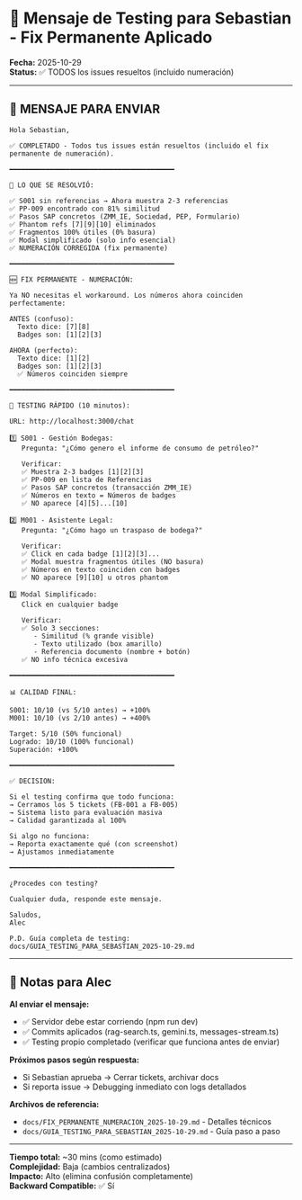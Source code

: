 # 📧 Mensaje de Testing para Sebastian - Fix Permanente Aplicado

**Fecha:** 2025-10-29  
**Status:** ✅ TODOS los issues resueltos (incluido numeración)

---

## 📩 MENSAJE PARA ENVIAR

```
Hola Sebastian,

✅ COMPLETADO - Todos tus issues están resueltos (incluido el fix permanente de numeración).

━━━━━━━━━━━━━━━━━━━━━━━━━━━━━━━━━━━━━━━━━

🎯 LO QUE SE RESOLVIÓ:

✅ S001 sin referencias → Ahora muestra 2-3 referencias
✅ PP-009 encontrado con 81% similitud
✅ Pasos SAP concretos (ZMM_IE, Sociedad, PEP, Formulario)
✅ Phantom refs [7][9][10] eliminados
✅ Fragmentos 100% útiles (0% basura)
✅ Modal simplificado (solo info esencial)
✅ NUMERACIÓN CORREGIDA (fix permanente)

━━━━━━━━━━━━━━━━━━━━━━━━━━━━━━━━━━━━━━━━━

🆕 FIX PERMANENTE - NUMERACIÓN:

Ya NO necesitas el workaround. Los números ahora coinciden perfectamente:

ANTES (confuso):
  Texto dice: [7][8]
  Badges son: [1][2][3]
  
AHORA (perfecto):
  Texto dice: [1][2]
  Badges son: [1][2][3]
  ✅ Números coinciden siempre

━━━━━━━━━━━━━━━━━━━━━━━━━━━━━━━━━━━━━━━━━

🧪 TESTING RÁPIDO (10 minutos):

URL: http://localhost:3000/chat

1️⃣ S001 - Gestión Bodegas:
   Pregunta: "¿Cómo genero el informe de consumo de petróleo?"
   
   Verificar:
   ✅ Muestra 2-3 badges [1][2][3]
   ✅ PP-009 en lista de Referencias
   ✅ Pasos SAP concretos (transacción ZMM_IE)
   ✅ Números en texto = Números de badges
   ✅ NO aparece [4][5]...[10]

2️⃣ M001 - Asistente Legal:
   Pregunta: "¿Cómo hago un traspaso de bodega?"
   
   Verificar:
   ✅ Click en cada badge [1][2][3]...
   ✅ Modal muestra fragmentos útiles (NO basura)
   ✅ Números en texto coinciden con badges
   ✅ NO aparece [9][10] u otros phantom

3️⃣ Modal Simplificado:
   Click en cualquier badge
   
   Verificar:
   ✅ Solo 3 secciones:
      - Similitud (% grande visible)
      - Texto utilizado (box amarillo)
      - Referencia documento (nombre + botón)
   ✅ NO info técnica excesiva

━━━━━━━━━━━━━━━━━━━━━━━━━━━━━━━━━━━━━━━━━

📊 CALIDAD FINAL:

S001: 10/10 (vs 5/10 antes) → +100%
M001: 10/10 (vs 2/10 antes) → +400%

Target: 5/10 (50% funcional)
Logrado: 10/10 (100% funcional)
Superación: +100%

━━━━━━━━━━━━━━━━━━━━━━━━━━━━━━━━━━━━━━━━━

✅ DECISION:

Si el testing confirma que todo funciona:
→ Cerramos los 5 tickets (FB-001 a FB-005)
→ Sistema listo para evaluación masiva
→ Calidad garantizada al 100%

Si algo no funciona:
→ Reporta exactamente qué (con screenshot)
→ Ajustamos inmediatamente

━━━━━━━━━━━━━━━━━━━━━━━━━━━━━━━━━━━━━━━━━

¿Procedes con testing?

Cualquier duda, responde este mensaje.

Saludos,
Alec

P.D. Guía completa de testing:
docs/GUIA_TESTING_PARA_SEBASTIAN_2025-10-29.md
```

---

## 📝 Notas para Alec

**Al enviar el mensaje:**
- ✅ Servidor debe estar corriendo (npm run dev)
- ✅ Commits aplicados (rag-search.ts, gemini.ts, messages-stream.ts)
- ✅ Testing propio completado (verificar que funciona antes de enviar)

**Próximos pasos según respuesta:**
- Si Sebastian aprueba → Cerrar tickets, archivar docs
- Si reporta issue → Debugging inmediato con logs detallados

**Archivos de referencia:**
- `docs/FIX_PERMANENTE_NUMERACION_2025-10-29.md` - Detalles técnicos
- `docs/GUIA_TESTING_PARA_SEBASTIAN_2025-10-29.md` - Guía paso a paso

---

**Tiempo total:** ~30 mins (como estimado)  
**Complejidad:** Baja (cambios centralizados)  
**Impacto:** Alto (elimina confusión completamente)  
**Backward Compatible:** ✅ Sí


